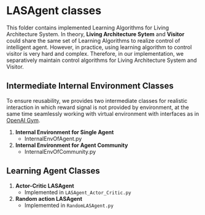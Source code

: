 # LASAgent classes
This folder contains implemented Learning Algorithms for Living Architecture System. In theory, **Living Architecture Sytem** and **Visitor** could share the same set of Learning Algorithms to realize control of intelligent agent. However, in practice, using learning algorithm to control visitor is very hard and complex. Therefore, in our implementation, we separatively maintain control algorithms for Living Architecture System and Visitor.

## Intermediate Internal Environment Classes
To ensure reusability, we provides two intermediate classes for realistic interaction in which reward signal is not provided by environment, at the same time seamlessly working with virtual environment with interfaces as in [OpenAI Gym](https://gym.openai.com/docs/). 
1. **Internal Environment for Single Agent**
   * InternalEnvOfAgent.py
2. **Internal Environment for Agent Community**
   * InternalEnvOfCommunity.py

## Learning Agent Classes

1. **Actor-Critic LASAgent**
   * Implemented in `LASAgent_Actor_Critic.py`
2. **Random action LASAgent**
   * Implememted in `RandomLASAgent.py`
